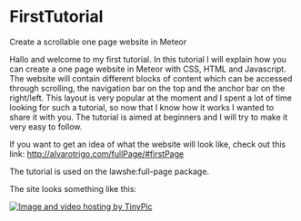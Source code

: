 # FirstTutorial
Create a scrollable one page website in Meteor

Hallo and welcome to my first tutorial. In this tutorial I will explain how you can create a one page website in Meteor with CSS, HTML and Javascript. The website will contain different blocks of content which can be accessed through scrolling, the navigation bar on the top and the anchor bar on the right/left. This layout is very popular at the moment and I spent a lot of time looking for such a tutorial, so now that I know how it works I wanted to share it with you. The tutorial is aimed at beginners and I will try to make it very easy to follow.

If you want to get an idea of what the website will look like, check out this link: http://alvarotrigo.com/fullPage/#firstPage

The tutorial is used on the lawshe:full-page package.

The site looks something like this:

<a href="http://nl.tinypic.com?ref=5l9cvl" target="_blank"><img src="http://i60.tinypic.com/5l9cvl.gif" border="0" alt="Image and video hosting by TinyPic"></a>
